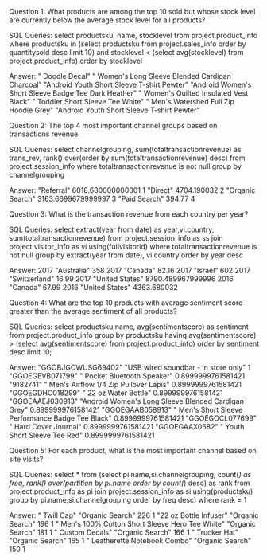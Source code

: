 Question 1: What products are among the top 10 sold but whose stock level are currently below the average stock level for all products?

SQL Queries:
select productsku, name, stocklevel
from project.product_info
where productsku in (select productsku
	   				from project.sales_info
	   				order by quantitysold desc
	   				limit 10) 
and stocklevel < (select avg(stocklevel)
				 from project.product_info)
order by stocklevel

Answer: " Doodle Decal"
" Women's Long Sleeve Blended Cardigan Charcoal"
"Android Youth Short Sleeve T-shirt Pewter"
"Android Women's Short Sleeve Badge Tee Dark Heather"
" Women's Quilted Insulated Vest Black"
" Toddler Short Sleeve Tee White"
" Men's Watershed Full Zip Hoodie Grey"
"Android Youth Short Sleeve T-shirt Pewter"



Question 2: The top 4 most important channel groups based on transactions revenue

SQL Queries: 
select channelgrouping, sum(totaltransactionrevenue) as trans_rev,
rank() over(order by sum(totaltransactionrevenue) desc)
from project.session_info
where totaltransactionrevenue is not null
group by channelgrouping

Answer:
"Referral"	            6018.680000000001	    1
"Direct"	              4704.190032	2
"Organic Search"	      3163.6699679999997	3
"Paid Search"	          394.77	4


Question 3: What is the transaction revenue from each country per year?

SQL Queries: 
select extract(year from date) as year,vi.country, sum(totaltransactionrevenue)
from project.session_info as ss
join project.visitor_info as vi using(fullvisitorid)
where totaltransactionrevenue is not null
group by extract(year from date), vi.country
order by year desc

Answer: 
2017	      "Australia"	          358
2017	      "Canada"	            82.16
2017	      "Israel"	            602
2017	      "Switzerland"	        16.99
2017	      "United States"	    8790.489967999996
2016	      "Canada"	          67.99
2016	      "United States"	    4363.680032




Question 4: What are the top 10 products with average sentiment score greater than the average sentiment of all products?

SQL Queries:
select productsku,name, avg(sentimentscore) as sentiment
from project.product_info
group by productsku
having avg(sentimentscore) > (select avg(sentimentscore)
							 from project.product_info)
order by sentiment desc
limit 10;
	   

Answer:
"GGOBJGOWUSG69402"	"USB wired soundbar - in store only"	1
"GGOEGEVB071799"	" Pocket Bluetooth Speaker"	0.8999999761581421
"9182741"	" Men's Airflow 1/4 Zip Pullover Lapis"	0.8999999761581421
"GGOEGDHC018299"	" 22 oz Water Bottle"	0.8999999761581421
"GGOEAAEJ030913"	"Android Women's Long Sleeve Blended Cardigan Grey"	0.8999999761581421
"GGOEGAAB058913"	" Men's Short Sleeve Performance Badge Tee Black"	0.8999999761581421
"GGOEGOCL077699"	" Hard Cover Journal"	0.8999999761581421
"GGOEGAAX0682"	" Youth Short Sleeve Tee Red"	0.8999999761581421


Question 5: For each product, what is the most important channel based on site visits?

SQL Queries:
select *
from (select pi.name,si.channelgrouping, count(*) as freq,
rank() over(partition by pi.name order by count(*) desc) as rank
from project.product_info as pi
join project.session_info as si using(productsku)
group by pi.name,si.channelgrouping
order by freq desc)
where rank = 1


Answer:
" Twill Cap"	"Organic Search"	226	1
"22 oz  Bottle Infuser"	"Organic Search"	196	1
" Men's 100% Cotton Short Sleeve Hero Tee White"	"Organic Search"	181	1
" Custom Decals"	"Organic Search"	166	1
" Trucker Hat"	"Organic Search"	165	1
" Leatherette Notebook Combo"	"Organic Search"	150	1

